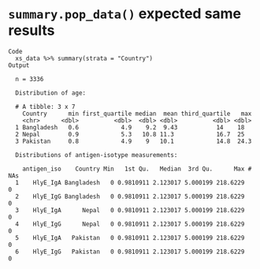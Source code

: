 # `summary.pop_data()` expected same results

    Code
      xs_data %>% summary(strata = "Country")
    Output
      
      n = 3336 
      
      Distribution of age: 
      
      # A tibble: 3 x 7
        Country      min first_quartile median  mean third_quartile   max
        <chr>      <dbl>          <dbl>  <dbl> <dbl>          <dbl> <dbl>
      1 Bangladesh   0.6            4.9    9.2  9.43           14    18  
      2 Nepal        0.9            5.3   10.8 11.3            16.7  25  
      3 Pakistan     0.8            4.9    9   10.1            14.8  24.3
      
      Distributions of antigen-isotype measurements:
      
        antigen_iso    Country Min   1st Qu.   Median  3rd Qu.      Max # NAs
      1    HlyE_IgA Bangladesh   0 0.9810911 2.123017 5.000199 218.6229     0
      2    HlyE_IgG Bangladesh   0 0.9810911 2.123017 5.000199 218.6229     0
      3    HlyE_IgA      Nepal   0 0.9810911 2.123017 5.000199 218.6229     0
      4    HlyE_IgG      Nepal   0 0.9810911 2.123017 5.000199 218.6229     0
      5    HlyE_IgA   Pakistan   0 0.9810911 2.123017 5.000199 218.6229     0
      6    HlyE_IgG   Pakistan   0 0.9810911 2.123017 5.000199 218.6229     0

